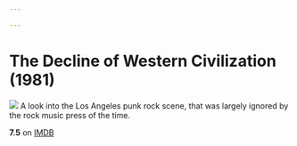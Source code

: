 ```yaml
---

---
```


# The Decline of Western Civilization (1981)
![](https://m.media-amazon.com/images/M/MV5BMTkzOTg3MzUxMl5BMl5BanBnXkFtZTcwMDg1OTM2MQ@@._V1_SX300.jpg)
A look into the Los Angeles punk rock scene, that was largely ignored by the rock music press of the time.

**7.5** on [IMDB](https://www.imdb.com/title/tt0082252)
